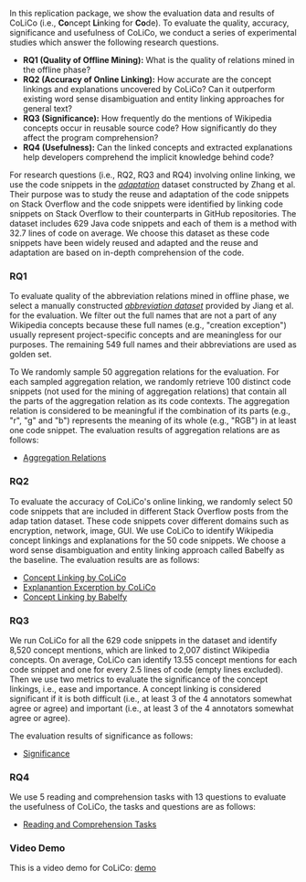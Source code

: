 <!-- # Replication Package of CoLiCo -->

In this replication package, we show the evaluation data and results of CoLiCo (i.e., **Co**ncept **Li**nking for **Co**de).
To evaluate the quality, accuracy, significance and usefulness of CoLiCo, we conduct a series of experimental studies which answer the following research questions.
- **RQ1 (Quality of Offline Mining):** What is the quality of relations mined in the offline phase?
- **RQ2 (Accuracy of Online Linking):** How accurate are the concept linkings and explanations uncovered by CoLiCo? Can it outperform existing word sense disambiguation and entity linking approaches for general text?
- **RQ3 (Significance):** How frequently do the mentions of Wikipedia concepts occur in reusable source code? How significantly do they affect the program comprehension?
- **RQ4 (Usefulness):** Can the linked concepts and extracted explanations help developers comprehend the implicit knowledge behind code?

For research questions (i.e., RQ2, RQ3 and RQ4) involving online linking, we use the code snippets in the [*adaptation*](https://figshare.com/articles/dataset/ICSE_artifact/7722068/2?file=14372909) dataset constructed by Zhang et al.
Their purpose was to study the reuse and adaptation of the code snippets on Stack Overflow and the code snippets were identified by linking code snippets on Stack Overflow to their counterparts in GitHub repositories.
The dataset includes 629 Java code snippets and each of them is a method with 32.7 lines of code on average.
We choose this dataset as these code snippets have been widely reused and adapted and the reuse and adaptation are based on in-depth comprehension of the code.

### RQ1
To evaluate quality of the abbreviation relations mined in offline phase, we select a manually constructed [*abbreviation dataset*](https://github.com/liuhuigmail/ParameterAbbreviation) provided by Jiang et al. for the evaluation.
We filter out the full names that are not a part of any Wikipedia concepts because these full names (e.g., "creation exception") usually represent project-specific concepts and are meaningless for our purposes.
The remaining 549 full names and their abbreviations are used as golden set.

To We randomly sample 50 aggregation relations for the evaluation. For each sampled aggregation relation, we randomly retrieve 100 distinct code snippets (not used for the mining of aggregation relations) that contain all the parts of the aggregation relation as its code contexts. The aggregation relation is considered to be meaningful if the combination of its parts (e.g., "r", "g" and "b") represents the meaning of its whole (e.g., "RGB") in at least one code snippet.
The evaluation results of aggregation relations are as follows:<br>
- [Aggregation Relations](./RQ1_aggregation_result.txt)


### RQ2
To evaluate the accuracy of CoLiCo's online linking, we randomly select 50 code snippets that are included in different Stack Overflow posts from the adap tation dataset. These code snippets cover different domains such as encryption, network, image, GUI.
We use CoLiCo to identify Wikipedia concept linkings and explanations for the 50 code snippets. We choose a word sense disambiguation and entity linking approach called Babelfy as the baseline.
The evaluation results are as follows:<br>
- [Concept Linking by CoLiCo](./RQ2_CoLiCo_concept_linking_result.zip)
- [Explanantion Excerption by CoLiCo](./RQ2_CoLiCo_explanation_excerption_result.zip)
- [Concept Linking by Babelfy](./RQ2_Babelfy_concept_linking_result.zip)

### RQ3
We run CoLiCo for all the 629 code snippets in the dataset and identify 8,520 concept mentions, which are linked to 2,007 distinct Wikipedia concepts. On average, CoLiCo can identify 13.55 concept mentions for each code snippet and one for every 2.5 lines of code (empty lines excluded).
Then we use two metrics to evaluate the significance of the concept linkings, i.e., ease and importance.  A concept linking is considered significant if it is both difficult (i.e., at least 3 of the 4 annotators somewhat agree or agree) and important (i.e., at least 3 of the 4 annotators somewhat agree or agree). 

The evaluation results of significance as follows:<br>
- [Significance](./RQ3_CoLiCo_significance_result.zip)

### RQ4
We use 5 reading and comprehension tasks with 13 questions to evaluate the usefulness of CoLiCo, the tasks and questions are as follows:<br>
- [Reading and Comprehension Tasks](./rq4_tasks.md)


### Video Demo
This is a video demo for CoLiCo: [demo](./colico_video_demo.zip)
